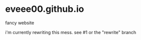 # eveee00.github.io
fancy website

i'm currently rewriting this mess. see #1 or the "rewrite" branch
